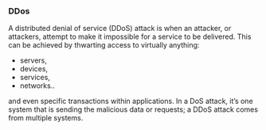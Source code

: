 ### DDos

A distributed denial of service (DDoS) attack is when an attacker, or attackers, attempt to make it impossible for a service to be
delivered. This can be achieved by thwarting access to virtually anything: 

- servers, 
- devices, 
- services, 
- networks.. 

and even specific transactions within applications. In a DoS attack, 
it’s one system that is sending the malicious data or requests; a DDoS attack comes from multiple systems.